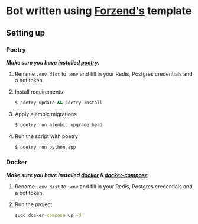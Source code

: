 # Bot written using [Forzend's](https://t.me/Forzend) template

## Setting up

### Poetry

**_Make sure you have installed [poetry](https://python-poetry.org/docs/)._**

1. Rename `.env.dist` to `.env` and fill in your Redis, Postgres credentials and a bot token.

2. Install requirements
   ```cmd
   $ poetry update && poetry install
   ```
3. Apply alembic migrations
   ```cmd
   $ poetry run alembic upgrade head
   ```
4. Run the script with poetry
   ```cmd
   $ poetry run python app
   ```

### Docker

**_Make sure you have installed [docker](https://docs.docker.com/) & [docker-compose](https://docs.docker.com/compose/)_**

1. Rename `.env.dist` to `.env` and fill in your Redis, Postgres credentials and a bot token.

2. Run the project
    ```cmd
    sudo docker-compose up -d
    ```